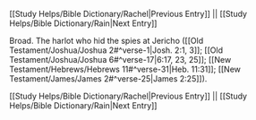 [[Study Helps/Bible Dictionary/Rachel|Previous Entry]]  ||  [[Study Helps/Bible Dictionary/Rain|Next Entry]]

 Broad. The harlot who hid the spies at Jericho ([[Old Testament/Joshua/Joshua 2#^verse-1|Josh. 2:1, 3]]; [[Old Testament/Joshua/Joshua 6#^verse-17|6:17, 23, 25]]; [[New Testament/Hebrews/Hebrews 11#^verse-31|Heb. 11:31]]; [[New Testament/James/James 2#^verse-25|James 2:25]]).

[[Study Helps/Bible Dictionary/Rachel|Previous Entry]]  ||  [[Study Helps/Bible Dictionary/Rain|Next Entry]]